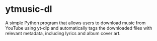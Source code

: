 # ytmusic-dl
 A simple Python program that allows users to download music from YouTube using yt-dlp and automatically tags the downloaded files with relevant metadata, including lyrics and album cover art.
